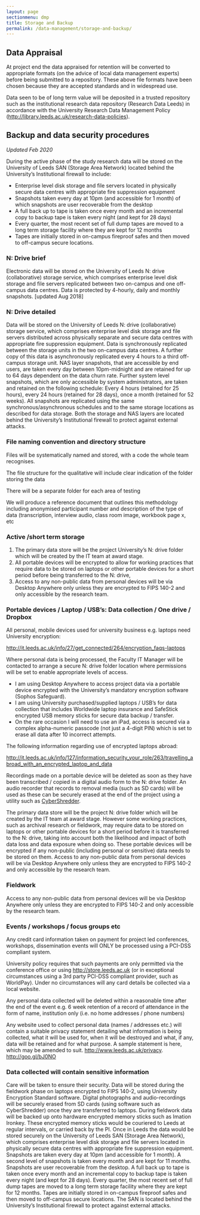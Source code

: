 ```yaml
---
layout: page
sectionmenu: dmp
title: Storage and Backup
permalink: /data-management/storage-and-backup/
---
```


## Data Appraisal

At project end the data appraised for retention will be converted to appropriate formats (on the advice of local data management experts) before being submitted to a repository. These above file formats have been chosen because they are accepted standards and in widespread use.   

Data seen to be of long term value will be deposited in a trusted repository such as the institutional research data repository (Research Data Leeds) in accordance with the University Research Data Management Policy (http://library.leeds.ac.uk/research-data-policies).   

## Backup and data security procedures

_Updated Feb 2020_

During the active phase of the study research data will be stored on the University of Leeds SAN (Storage Area Network) located behind the University’s Institutional firewall to include: 
* Enterprise level disk storage and file servers located in physically secure data centres with appropriate fire suppression equipment
* Snapshots taken every day at 10pm (and accessible for 1 month) of which snapshots are user recoverable from the desktop
* A full back up to tape is taken once every month and an incremental copy to backup tape is taken every night (and kept for 28 days)
* Every quarter, the most recent set of full dump tapes are moved to a long term storage facility where they are kept for 12 months
* Tapes are initially stored in on-campus fireproof safes and then moved to off-campus secure locations.  

### N: Drive brief 

Electronic data will be stored on the University of Leeds N: drive (collaborative) storage service, which comprises enterprise level disk storage and file servers replicated between two on-campus and one off-campus data centres. Data is protected by 4-hourly, daily and monthly snapshots. [updated Aug 2018] 

### N: Drive detailed 

Data will be stored on the University of Leeds N: drive (collaborative) storage service, which comprises enterprise level disk storage and file servers distributed across physically separate and secure data centres with appropriate fire suppression equipment. Data is synchronously replicated between the storage units in the two on-campus data centres. A further copy of this data is asynchronously replicated every 4 hours to a third off-campus storage unit. NAS layer snapshots, that are accessible by end users, are taken every day between 10pm-midnight and are retained for up to 64 days dependent on the data churn rate. Further system level snapshots, which are only accessible by system administrators, are taken and retained on the following schedule: Every 4 hours (retained for 25 hours), every 24 hours (retained for 28 days), once a month (retained for 52 weeks). All snapshots are replicated using the same synchronous/asynchronous schedules and to the same storage locations as described for data storage. Both the storage and NAS layers are located behind the University’s Institutional firewall to protect against external attacks. 

### File naming convention and directory structure 

Files will be systematically named and stored, with a code the whole team recognises.  

The file structure for the qualitative will include clear indication of the folder storing the data 

There will be a separate folder for each area of testing  

We will produce a reference document that outlines this methodology including anonymised participant number and description of the type of data (transcription, interview audio, class room image, workbook page x, etc 

### Active /short term storage 

1. The primary data store will be the project University’s N: drive folder which will be created by the IT team at award stage.  
2. All portable devices will be encrypted to allow for working practices that require data to be stored on laptops or other portable devices for a short period before being transferred to the N: drive, 
3. Access to any non-public data from personal devices will be via Desktop Anywhere only unless they are encrypted to FIPS 140-2 and only accessible by the research team.   

### Portable devices / Laptop / USB’s:  Data collection / One drive / Dropbox 

All personal, mobile devices used for university business e.g. laptops need University encryption:

<http://it.leeds.ac.uk/info/27/get_connected/264/encryption_faqs-laptops>

Where personal data is being processed, the Faculty IT Manager will be contacted to arrange a secure N: drive folder location where permissions will be set to enable appropriate levels of access.  

* I am using Desktop Anywhere to access project data via a portable device encrypted with the University’s mandatory encryption software (Sophos Safeguard). 
* I am using University purchased/supplied laptops / USB’s for data collection that includes Worldwide laptop insurance and SafeStick encrypted USB memory sticks for secure data backup / transfer.  
* On the rare occasion I will need to use an iPad, access is secured via a complex alpha-numeric passcode (not just a 4-digit PIN) which is set to erase all data after 10 incorrect attempts. 

The following information regarding use of encrypted laptops abroad: 

<http://it.leeds.ac.uk/info/127/information_security_your_role/263/travelling_abroad_with_an_encrypted_laptop_and_data>

Recordings made on a portable device will be deleted as soon as they have been transcribed / copied in a digital audio form to the N: drive folder. An audio recorder that records to removal media (such as SD cards) will be used as these can be securely erased at the end of the project using a utility such as [CyberShredder](http://goo.gl/5ItjU).

The primary data store will be the project N: drive folder which will be created by the IT team at award stage. However some working practices, such as archival research or fieldwork, may require data to be stored on laptops or other portable devices for a short period before it is transferred to the N: drive, taking into account both the likelihood and impact of both data loss and data exposure when doing so. These portable devices will be encrypted if any non-public (including personal or sensitive) data needs to be stored on them. Access to any non-public data from personal devices will be via Desktop Anywhere only unless they are encrypted to FIPS 140-2 and only accessible by the research team. 

### Fieldwork 

Access to any non-public data from personal devices will be via Desktop Anywhere only unless they are encrypted to FIPS 140-2 and only accessible by the research team. 

### Events / workshops / focus groups etc 

Any credit card information taken on payment for project led conferences, workshops, dissemination events will ONLY be processed using a PCI-DSS compliant system. 

University policy requires that such payments are only permitted via the conference office or using http://store.leeds.ac.uk (or in exceptional circumstances using a 3rd party PCI-DSS compliant provider, such as WorldPay).  Under no circumstances will any card details be collected via a local website. 

Any personal data collected will be deleted within a reasonable time after the end of the event e.g. 6 week retention of a record of attendance in the form of name, institution only (i.e. no home addresses / phone numbers) 

Any website used to collect personal data (names / addresses etc.) will contain a suitable privacy statement detailing what information is being collected, what it will be used for, when it will be destroyed and what, if any, data will be retained and for what purpose. A sample statement is here, which may be amended to suit. http://www.leeds.ac.uk/privacy. http://goo.gl/bJ0NO 

### Data collected will contain sensitive information 

Care will be taken to ensure their security. Data will be stored during the fieldwork phase on laptops encrypted to FIPS 140-2, using University Encryption Standard software. Digital photographs and audio-recordings will be securely erased from SD cards (using software such as CyberShredder) once they are transferred to laptops. During fieldwork data will be backed up onto hardware encrypted memory sticks such as Imation Ironkey. These encrypted memory sticks would be couriered to Leeds at regular intervals, or carried back by the PI. Once in Leeds the data would be stored securely on the University of Leeds SAN (Storage Area Network), which comprises enterprise level disk storage and file servers located in physically secure data centres with appropriate fire suppression equipment. Snapshots are taken every day at 10pm (and accessible for 1 month). A second level of snapshots is taken every month and are kept for 11 months. Snapshots are user recoverable from the desktop. A full back up to tape is taken once every month and an incremental copy to backup tape is taken every night (and kept for 28 days). Every quarter, the most recent set of full dump tapes are moved to a long term storage facility where they are kept for 12 months. Tapes are initially stored in on-campus fireproof safes and then moved to off-campus secure locations. The SAN is located behind the University’s Institutional firewall to protect against external attacks. 

 